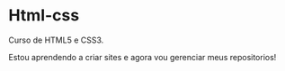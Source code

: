 # Html-css
Curso de HTML5 e CSS3.

Estou aprendendo a criar sites e agora vou gerenciar meus repositorios!